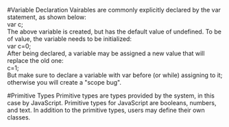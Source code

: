 #Variable Declaration
Vairables are commonly explicitly declared by the var statement, as shown below:<br>
var c;<br>
The above variable is created, but has the default value of undefined. To be of value, the variable needs
to be initialized: <br>
var c=0; <br>
After being declared, a variable may be assigned a new value that will replace the old one: <br>
c=1; <br>
But make sure to declare a variable with var before (or while) assigning to it; otherwise you will create a "scope bug".

#Primitive Types
Primitive types are types provided by the system, in this case by JavaScript. Primitive types for JavaScript are booleans,
numbers, and text. In addition to the primitive types, users may define their own classes.

